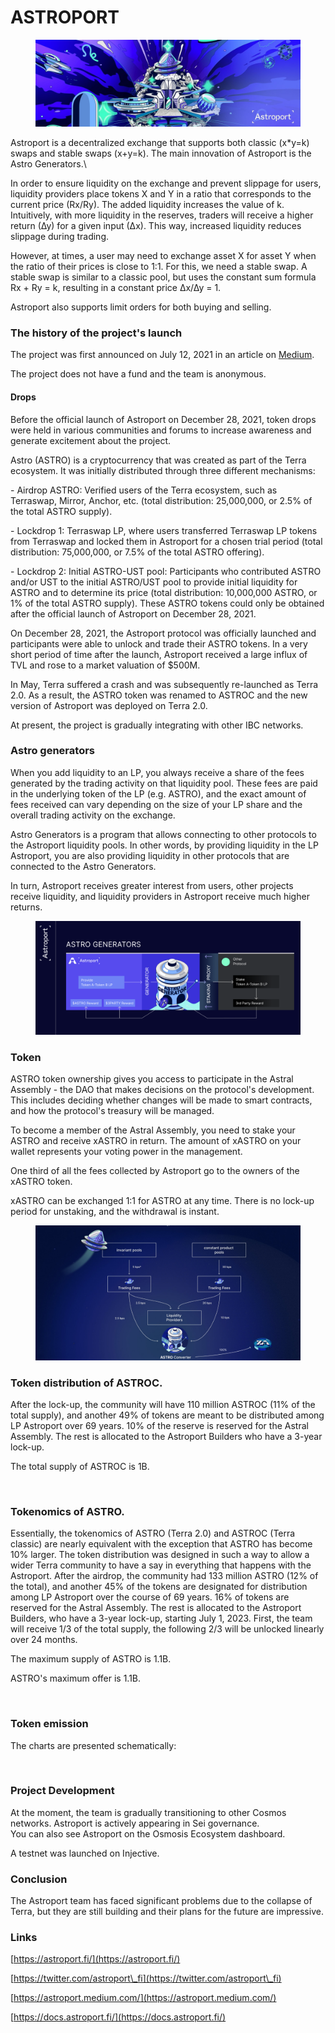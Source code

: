 # ASTROPORT

<figure><img src="../.gitbook/assets/image (45).png" alt=""><figcaption></figcaption></figure>

Astroport is a decentralized exchange that supports both classic (x\*y=k) swaps and stable swaps (x+y=k). The main innovation of Astroport is the Astro Generators.\


In order to ensure liquidity on the exchange and prevent slippage for users, liquidity providers place tokens X and Y in a ratio that corresponds to the current price (Rx/Ry). The added liquidity increases the value of k. Intuitively, with more liquidity in the reserves, traders will receive a higher return (∆y) for a given input (∆x). This way, increased liquidity reduces slippage during trading.

However, at times, a user may need to exchange asset X for asset Y when the ratio of their prices is close to 1:1. For this, we need a stable swap. A stable swap is similar to a classic pool, but uses the constant sum formula Rx + Ry = k, resulting in a constant price ∆x/∆y = 1.

Astroport also supports limit orders for both buying and selling.

### The history of the project's launch <a href="#mzxw" id="mzxw"></a>

The project was first announced on July 12, 2021 in an article on [Medium](https://astroport.medium.com/introducing-astroport-a-next-generation-amm-on-terra-119d94a061e4).

The project does not have a fund and the team is anonymous.

#### **Drops** <a href="#tw6i" id="tw6i"></a>

Before the official launch of Astroport on December 28, 2021, token drops were held in various communities and forums to increase awareness and generate excitement about the project.

Astro (ASTRO) is a cryptocurrency that was created as part of the Terra ecosystem. It was initially distributed through three different mechanisms:

\- Airdrop ASTRO: Verified users of the Terra ecosystem, such as Terraswap, Mirror, Anchor, etc. (total distribution: 25,000,000, or 2.5% of the total ASTRO supply).

\- Lockdrop 1: Terraswap LP, where users transferred Terraswap LP tokens from Terraswap and locked them in Astroport for a chosen trial period (total distribution: 75,000,000, or 7.5% of the total ASTRO offering).

\- Lockdrop 2: Initial ASTRO-UST pool: Participants who contributed ASTRO and/or UST to the initial ASTRO/UST pool to provide initial liquidity for ASTRO and to determine its price (total distribution: 10,000,000 ASTRO, or 1% of the total ASTRO supply). These ASTRO tokens could only be obtained after the official launch of Astroport on December 28, 2021.

On December 28, 2021, the Astroport protocol was officially launched and participants were able to unlock and trade their ASTRO tokens. In a very short period of time after the launch, Astroport received a large influx of TVL and rose to a market valuation of $500M.

In May, Terra suffered a crash and was subsequently re-launched as Terra 2.0. As a result, the ASTRO token was renamed to ASTROC and the new version of Astroport was deployed on Terra 2.0.

At present, the project is gradually integrating with other IBC networks.

### Astro generators <a href="#00mg" id="00mg"></a>

When you add liquidity to an LP, you always receive a share of the fees generated by the trading activity on that liquidity pool. These fees are paid in the underlying token of the LP (e.g. ASTRO), and the exact amount of fees received can vary depending on the size of your LP share and the overall trading activity on the exchange.

Astro Generators is a program that allows connecting to other protocols to the Astroport liquidity pools. In other words, by providing liquidity in the LP Astroport, you are also providing liquidity in other protocols that are connected to the Astro Generators.

In turn, Astroport receives greater interest from users, other projects receive liquidity, and liquidity providers in Astroport receive much higher returns.

<figure><img src="../.gitbook/assets/image (13) (3).png" alt=""><figcaption></figcaption></figure>

### Token

ASTRO token ownership gives you access to participate in the Astral Assembly - the DAO that makes decisions on the protocol's development. This includes deciding whether changes will be made to smart contracts, and how the protocol's treasury will be managed.

To become a member of the Astral Assembly, you need to stake your ASTRO and receive xASTRO in return. The amount of xASTRO on your wallet represents your voting power in the management.

One third of all the fees collected by Astroport go to the owners of the xASTRO token.

xASTRO can be exchanged 1:1 for ASTRO at any time. There is no lock-up period for unstaking, and the withdrawal is instant.

<figure><img src="../.gitbook/assets/image (5).png" alt=""><figcaption></figcaption></figure>

### Token distribution of ASTROC.&#x20;

After the lock-up, the community will have 110 million ASTROC (11% of the total supply), and another 49% of tokens are meant to be distributed among LP Astroport over 69 years. 10% of the reserve is reserved for the Astral Assembly. The rest is allocated to the Astroport Builders who have a 3-year lock-up.

The total supply of ASTROC is 1B.

<figure><img src="https://img4.teletype.in/files/3d/9a/3d9ae00b-7052-4b4b-94b4-a9ec91f2ae0f.png" alt=""><figcaption></figcaption></figure>

### Tokenomics of ASTRO.

Essentially, the tokenomics of ASTRO (Terra 2.0) and ASTROC (Terra classic) are nearly equivalent with the exception that ASTRO has become 10% larger. The token distribution was designed in such a way to allow a wider Terra community to have a say in everything that happens with the Astroport. After the airdrop, the community had 133 million ASTRO (12% of the total), and another 45% of the tokens are designated for distribution among LP Astroport over the course of 69 years. 16% of tokens are reserved for the Astral Assembly. The rest is allocated to the Astroport Builders, who have a 3-year lock-up, starting July 1, 2023. First, the team will receive 1/3 of the total supply, the following 2/3 will be unlocked linearly over 24 months.

The maximum supply of ASTRO is 1.1B.

ASTRO's maximum offer is 1.1B.

<figure><img src="https://img3.teletype.in/files/66/0a/660aceec-0eb0-438d-8300-943d7bfeb36f.png" alt=""><figcaption></figcaption></figure>

### Token emission

The charts are presented schematically:

<figure><img src="https://img1.teletype.in/files/40/48/4048cdd7-7c99-4967-b60c-772a17a9dfd9.png" alt=""><figcaption></figcaption></figure>

### Project Development <a href="#pcbw" id="pcbw"></a>

At the moment, the team is gradually transitioning to other Cosmos networks. Astroport is actively appearing in Sei governance.\
You can also see Astroport on the Osmosis Ecosystem dashboard.

A testnet was launched on Injective.

### Conclusion <a href="#xzbc" id="xzbc"></a>

The Astroport team has faced significant problems due to the collapse of Terra, but they are still building and their plans for the future are impressive.

### Links <a href="#g4si" id="g4si"></a>

[https://astroport.fi/](https://astroport.fi/)

[https://twitter.com/astroport\_fi](https://twitter.com/astroport\_fi)

[https://astroport.medium.com/](https://astroport.medium.com/)

[https://docs.astroport.fi/](https://docs.astroport.fi/)
